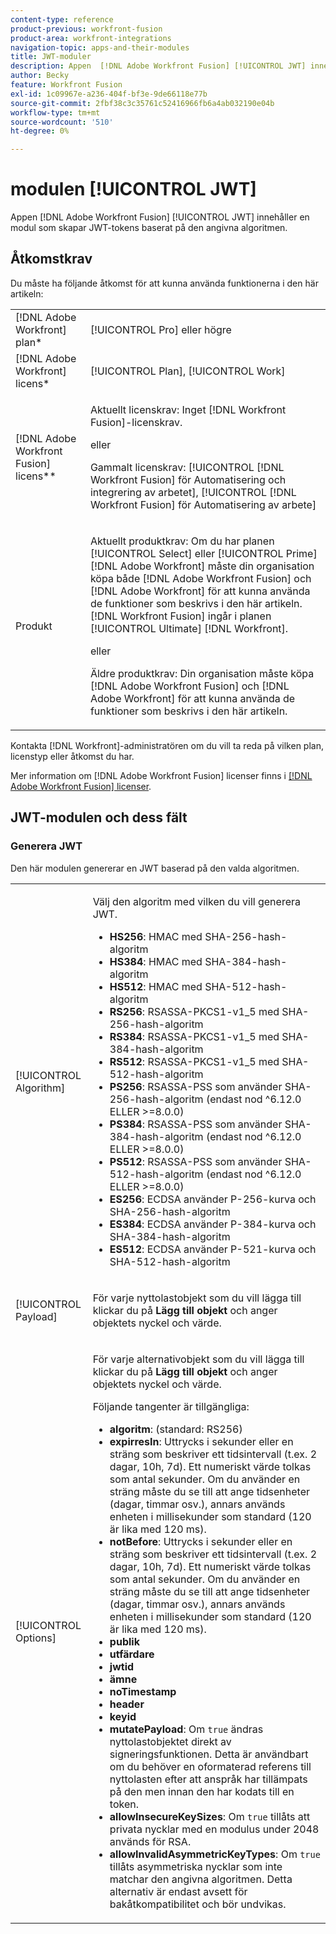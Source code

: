 ```yaml
---
content-type: reference
product-previous: workfront-fusion
product-area: workfront-integrations
navigation-topic: apps-and-their-modules
title: JWT-moduler
description: Appen  [!DNL Adobe Workfront Fusion] [!UICONTROL JWT] innehåller en modul som skapar JWT-tokens baserat på den angivna algoritmen.
author: Becky
feature: Workfront Fusion
exl-id: 1c09967e-a236-404f-bf3e-9de66118e77b
source-git-commit: 2fbf38c3c35761c52416966fb6a4ab032190e04b
workflow-type: tm+mt
source-wordcount: '510'
ht-degree: 0%

---
```


# modulen [!UICONTROL JWT]

Appen [!DNL Adobe Workfront Fusion] [!UICONTROL JWT] innehåller en modul som skapar JWT-tokens baserat på den angivna algoritmen.

## Åtkomstkrav

Du måste ha följande åtkomst för att kunna använda funktionerna i den här artikeln:

<table style="table-layout:auto"> 
 <col> 
 <col> 
 <tbody> 
  <tr> 
   <td role="rowheader">[!DNL Adobe Workfront] plan*</td>
  <td> <p>[!UICONTROL Pro] eller högre</p> </td>
  </tr> 
  <tr data-mc-conditions=""> 
   <td role="rowheader">[!DNL Adobe Workfront] licens*</td>
   <td> <p>[!UICONTROL Plan], [!UICONTROL Work]</p> </td> 
  </tr> 
  <tr> 
   <td role="rowheader">[!DNL Adobe Workfront Fusion] licens**</td> 
   <td>
   <p>Aktuellt licenskrav: Inget [!DNL Workfront Fusion]-licenskrav.</p>
   <p>eller</p>
   <p>Gammalt licenskrav: [!UICONTROL [!DNL Workfront Fusion] för Automatisering och integrering av arbetet], [!UICONTROL [!DNL Workfront Fusion] för Automatisering av arbete]</p>
   </td> 
  </tr> 
  <tr> 
   <td role="rowheader">Produkt</td> 
   <td>
   <p>Aktuellt produktkrav: Om du har planen [!UICONTROL Select] eller [!UICONTROL Prime] [!DNL Adobe Workfront] måste din organisation köpa både [!DNL Adobe Workfront Fusion] och [!DNL Adobe Workfront] för att kunna använda de funktioner som beskrivs i den här artikeln. [!DNL Workfront Fusion] ingår i planen [!UICONTROL Ultimate] [!DNL Workfront].</p>
   <p>eller</p>
   <p>Äldre produktkrav: Din organisation måste köpa [!DNL Adobe Workfront Fusion] och [!DNL Adobe Workfront] för att kunna använda de funktioner som beskrivs i den här artikeln.</p>
   </td> 
  </tr> 
 </tbody> 
</table>

Kontakta [!DNL Workfront]-administratören om du vill ta reda på vilken plan, licenstyp eller åtkomst du har.

Mer information om [!DNL Adobe Workfront Fusion] licenser finns i [[!DNL Adobe Workfront Fusion] licenser](../../workfront-fusion/get-started/license-automation-vs-integration.md).

## JWT-modulen och dess fält

### Generera JWT

Den här modulen genererar en JWT baserad på den valda algoritmen.

<table style="table-layout:auto"> 
 <col data-mc-conditions=""> 
 <col data-mc-conditions=""> 
 <tbody> 
  <tr> 
   <td role="rowheader">[!UICONTROL Algorithm]</td> 
   <td> <p>Välj den algoritm med vilken du vill generera JWT.</p> <ul>
   <li><b>HS256</b>: HMAC med SHA-256-hash-algoritm</li>
   <li><b>HS384</b>: HMAC med SHA-384-hash-algoritm</li>
   <li><b>HS512</b>: HMAC med SHA-512-hash-algoritm</li>
   <li><b>RS256</b>: RSASSA-PKCS1-v1_5 med SHA-256-hash-algoritm</li>
   <li><b>RS384</b>: RSASSA-PKCS1-v1_5 med SHA-384-hash-algoritm</li>
   <li><b>RS512</b>: RSASSA-PKCS1-v1_5 med SHA-512-hash-algoritm</li>
   <li><b>PS256</b>: RSASSA-PSS som använder SHA-256-hash-algoritm (endast nod ^6.12.0 ELLER &gt;=8.0.0)</li>
   <li><b>PS384</b>: RSASSA-PSS som använder SHA-384-hash-algoritm (endast nod ^6.12.0 ELLER &gt;=8.0.0)</li>
   <li><b>PS512</b>: RSASSA-PSS som använder SHA-512-hash-algoritm (endast nod ^6.12.0 ELLER &gt;=8.0.0)</li>
   <li><b>ES256</b>: ECDSA använder P-256-kurva och SHA-256-hash-algoritm</li>
   <li><b>ES384</b>: ECDSA använder P-384-kurva och SHA-384-hash-algoritm</li>
   <li><b>ES512</b>: ECDSA använder P-521-kurva och SHA-512-hash-algoritm</li>
   </ul></td> 
  </tr> 
  <tr> 
   <td role="rowheader">[!UICONTROL Payload] </td> 
   <td> <p>För varje nyttolastobjekt som du vill lägga till klickar du på <b>Lägg till objekt</b> och anger objektets nyckel och värde.</p> </td> 
  </tr> 
  <tr> 
   <td role="rowheader">[!UICONTROL Options] </td> 
   <td> <p>För varje alternativobjekt som du vill lägga till klickar du på <b>Lägg till objekt</b> och anger objektets nyckel och värde.</p> <p>Följande tangenter är tillgängliga:
   <ul>
   <li><b>algoritm</b>: (standard: RS256)</li>
   <li><b>expirresIn</b>: Uttrycks i sekunder eller en sträng som beskriver ett tidsintervall (t.ex. 2 dagar, 10h, 7d). Ett numeriskt värde tolkas som antal sekunder. Om du använder en sträng måste du se till att ange tidsenheter (dagar, timmar osv.), annars används enheten i millisekunder som standard (120 är lika med 120 ms).</li>
   <li><b>notBefore</b>: Uttrycks i sekunder eller en sträng som beskriver ett tidsintervall (t.ex. 2 dagar, 10h, 7d). Ett numeriskt värde tolkas som antal sekunder. Om du använder en sträng måste du se till att ange tidsenheter (dagar, timmar osv.), annars används enheten i millisekunder som standard (120 är lika med 120 ms).
</li>
   <li><b>publik</b></li>
   <li><b>utfärdare</b></li>
   <li><b>jwtid</b></li>
   <li><b>ämne</b></li>
   <li><b>noTimestamp</b></li>
   <li><b>header</b></li>
   <li><b>keyid</b></li>
   <li><b>mutatePayload</b>: Om <code>true</code> ändras nyttolastobjektet direkt av signeringsfunktionen. Detta är användbart om du behöver en oformaterad referens till nyttolasten efter att anspråk har tillämpats på den men innan den har kodats till en token.</li>
   <li><b>allowInsecureKeySizes</b>: Om <code>true</code> tillåts att privata nycklar med en modulus under 2048 används för RSA.</li>
   <li><b>allowInvalidAsymmetricKeyTypes</b>: Om <code>true</code> tillåts asymmetriska nycklar som inte matchar den angivna algoritmen. Detta alternativ är endast avsett för bakåtkompatibilitet och bör undvikas.</li>
   </ul>
   </td> 
  </tr> 
 </tbody> 
</table>
